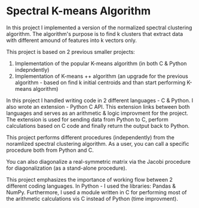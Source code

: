# Spectral K-means Algorithm
In this project I implemented a version of the normalized spectral clustering algorithm.
The algorithm's purpose is to find k clusters that extract data with different amound of features into k vectors only. 

This project is based on 2 previous smaller projects:
1. Implementation of the popular K-means algorithm (in both C & Python indepndently)
2. Implementation of K-means ++ algorithm (an upgrade for the previous algorithm - based on find k initial centroids and than start performing K-means algorithm)

In this project I handled writing code in 2 different languages - C & Python.
I also wrote an extension - Python C API.
This extension links between both languages and serves as an arithmetic & logic improvment for the project.
The extension is used for sending data from Python to C, perform calculations based on C code and finally return the output back to Python.

This project performs different procedures (independently) from the noramlized spectral clustering algorithm.
As a user, you can call a specific procedure both from Python and C.

You can also diagonalize a real-symmetric matrix via the Jacobi procedure for diagonalization (as a stand-alone procedure).

This project emphasizes the importance of working flow between 2 different coding languages.
In Python - I used the libraries: Pandas & NumPy.
Furthermore, I used a module written in C for performing most of the arithmetic calculations vis C instead of Python (time improvment).
